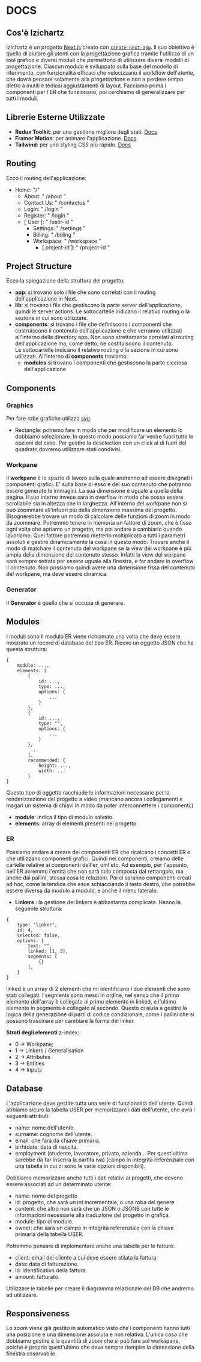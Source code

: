 # DOCS 


## Cos'è Izichartz
Izichartz è un progetto [Next.js](https://nextjs.org/) creato con [`create-next-app`](https://github.com/vercel/next.js/tree/canary/packages/create-next-app).
Il suo obiettivo è quello di aiutare gli utenti con la progettazione grafica tramite l'utilizzo di un tool grafico e diversi moduli che permettono di utilizzare diversi modelli di progettazione. Ciascun modulo è sviluppato sulla base del modello di riferimento, con funzionalità efficaci che velocizzano il workflow dell'utente, che dovrà pensare solamente alla progettazione e non a perdere tempo dietro a inutili e tediosi aggiustamenti di layout.
Facciamo prima i componenti per l'ER che funzionano, poi cerchiamo di generalizzare per tutti i moduli.


## Librerie Esterne Utilizzate
<!-- - **Typescript**: per la gestione di tipi statici. [Docs](https://www.typescriptlang.org/docs/) PER ORA LO LASCIAMO STARE-->
- **Redux Toolkit**: per una gestione migliore degli stati. [Docs](https://redux-toolkit.js.org/usage/nextjs)
- **Framer Motion**: per animare l'applicazione. [Docs](https://www.framer.com/motion/?utm_source=google&utm_medium=adwords&utm_campaign=PerformanceMax-Framer_&gad_source=1&gclid=CjwKCAjw48-vBhBbEiwAzqrZVPK9OUm1ZKgYlNwriO01FcAHAsEpZ2kxMAWIwdV13ztZ8HaSvrPvXBoCBYEQAvD_BwE)
- **Tailwind**: per uno styling CSS più rapido. [Docs](https://tailwindcss.com/docs/installation)


## Routing
Ecco il routing dell'applicazione:
- Home: "/"
    - About: " /about "
    - Contact Us: " /contactus "
    - Login: " /login "
    - Register: " /login "
    - [ User ]: " /user-id "
        - Settings: " /settings "
        - Billing: " /billing "
        - Workspace: " /workspace "
            - [ project-id ]: " /project-id "


## Project Structure
Ecco la spiegazione della struttura del progetto:
- **app**: si trovano solo i file che sono correlati con il routing dell'applicazione in Next.
- **lib**: si trovano i file che gestiscono la parte server dell'applicazione, quindi le server actions. Le sottocartelle indicano il relativo routing o la sezione in cui sono utilizzate.
- **components**: si trovano i file che definiscono i componenti che costruiscono il contenuto dell'applicazione e che verranno utilizzati all'interno della directory app. Non sono strettamente correlati al routing dell'applicazione ma, come detto, ne costituiscono il contenuto.   
Le sottocartelle indicano il relativo routing o la sezione in cui sono utilizzati. All'interno di **components** troviamo:
    - **modules** si trovano i componenti che gestiscono la parte cicciosa dell'applicazione

## Components
### Graphics
Per fare robe grafiche utilizza [svg](https://www.w3schools.com/graphics/svg_intro.asp). 
- Rectangle: potremo fare in modo che per modificare un elemento lo dobbiamo selezionare. In questo modo possiamo far venire fuori tutte le opzioni del caso. Per gestire la deselection con un click al di fuori del quadrato dovremo utilizzare stati condivisi. 

### Workpane
Il **workpane** è lo spazio di lavoro sulla quale andranno ad essere disegnati i componenti grafici. E' sulla base di esso e del suo contenuto che potranno essere generate le immagini. La sua dimensione è uguale a quella della pagina. Il suo interno invece sarà in overflow in modo che possa essere scrollabile sia in altezza che in larghezza.
All'interno del workpane non si può zoommare all'infuori più della dimensione massima del progetto. 
Bisognerebbe trovare un modo di calcolare delle funzioni di zoom in modo da zoommare. Potremmo tenere in memoria un fattore di zoom, che è fisso ogni volta che apriamo un progetto, ma poi andare a cambiarlo quando lavoriamo. Quel fattore potremmo metterlo moltiplicato a tutti i parametri assoluti e gestire dinamicamente la cosa in questo modo. 
Trovare anche il modo di matchare il contenuto del workpane se la view del workpane è più ampia della dimensione del contenuto stesso. Infatti la view del worpane sarà sempre settata per essere uguale alla finestra, e far andare in overflow il contenuto. Non possiamo quindi avere una dimensione fissa del contenuto del workpane, ma deve essere dinamica.

### Generator
Il **Generator** è quello che si occupa di generare.


## Modules
I moduli sono 
Il modulo ER viene richiamato una volta che deve essere mostrato un record di database del tipo ER. Riceve un oggetto JSON che ha questa struttura:
```
{
    module: ...,
    elements: [
        {
            id: ...,
            type: ...,
            options: {
                ...
            }
        },
        {
            id: ...,
            type: "",
            options: {
                ...
            }
        },
        ...
        ],
        recommended: {
            height: ...,
            width: ...
        }
}
```

Questo tipo di oggetto racchiude le informazioni necessarie per la renderizzazione del progetto a video (mancano ancora i collegamenti e magari un sistema di chiavi in modo da poter interconnettere i componenti.)
- **module**: indica il tipo di modulo salvato. 
- **elements**: array di elementi presenti nel progetto.

### ER
Possiamo andare a creare dei componenti ER che ricalcano i concetti ER e che utilizzano componenti grafici. Quindi nei componenti, creiamo delle cartelle relative ai componenti dell'er, uml etc. Ad esempio, per l'appunto, nell'ER avremmo l'entità che non sarà solo composta dal rettangolo, ma anche dai pallini, stessa cosa le relazioni. Poi ci saranno componenti creati ad hoc, come la tendida che esce schiacciando il tasto destro, che potrebbe essere diversa da modulo a modulo, e anche il menu laterale.
- **Linkers** : la gestione dei linkers è abbastanza complicata. Hanno la seguente struttura:
```
{
    type: "linker",
    id: 4,
    selected: false,
    options: {
        text: "",
        linked: [1, 3], 
        segments: [ 
            {}
        ],
    }
}
```
linked è un array di 2 elementi che mi identificano i due elementi che sono stati collegati.
I segments sono messi in ordine, nel senso che il primo elemento dell'array è collegato al primo elemento in linked, e l'ultimo elemento in segments è collegato al secondo. Questo ci aiuta a gestire la logica della generazione di parti di codice condizionale, come i pallini che si possono trascinare per cambiare la forma del linker.

**Strati degli elementi**
z-index: 
- 0 -> Workpane;
- 1 -> Linkers / Generalisation
- 2 -> Attributes
- 3 -> Entities
- 4 -> Inputs

## Database
L'applicazione deve gestire tutta una serie di funzionalità dell'utente. 
Quindi abbiamo sicuro la tabella USER per memorizzare i dati dell'utente, che avrà i seguenti attributi:
- name: nome dell'utente.
- surname: cognome dell'utente.
- email: che farà da chiave primaria.
- birhtdate: data di nascita.
- employment (studente, lavoratore, privato, azienda... Per quest'ultima sarebbe da far inserira la partita iva) 
(campo in integrità referenziale con una tabella in cui ci sono le varie opzioni disponibili).

Dobbiamo memorizzare anche tutti i dati relativi ai progetti, che devono essere associati ad un determinato utente:
- name: nome del progetto
- id: progetto, che sarà un int incrementale, o una roba del genere
- content: che altro non sarà che un JSON o JSONB con tutte le informazioni necessarie alla traduzione del progetto in grafica.
- module: tipo di modulo.
- owner: che sarà un campo in integrità referenziale con la chiave primaria della tabella USER.

Potremmo pensare di implementare anche una tabella per le fatture:
- client: email del cliente a cui deve essere stilata la fattura
- date: data di fatturazione.
- id: identificativo della fattura.
- amount: fatturato.

Utilizzare le tabelle per creare il diagramma relazionale del DB che andremo ad utilizzare.

## Responsiveness
Lo zoom viene già gestito in automatico visto che i componenti hanno tutti una posizione e una dimensione assoluta e non relativa.
L'unica cosa che dobbiamo gestire è la quantità di zoom che si può fare sul workapane, poiché è proprio quest'ultimo che deve sempre riempire
la dimensione della finestra osservabile.


<!-- INGLESE
## Docs
Izichartz is a [Next.js](https://nextjs.org/) project bootstrapped with [`create-next-app`](https://github.com/vercel/next.js/tree/canary/packages/create-next-app).
Its goal is to help users with software design through a grafic tool and various design model modules. Each module is specifically developed 
for the relative design model, with effective functionalities that will help the user fastening his workflow and focusing on the design and the development, instead of wasting time with useless layout adjustments. 

### Installed Dependencies
- **Typescript**: for static types management. [Docs](https://www.typescriptlang.org/docs/)
- **Redux**: for better state management. [Docs](https://redux.js.org/usage/)
- **Framer Motion**: for animating the app. [Docs](https://www.framer.com/motion/?utm_source=google&utm_medium=adwords&utm_campaign=PerformanceMax-Framer_&gad_source=1&gclid=CjwKCAjw48-vBhBbEiwAzqrZVPK9OUm1ZKgYlNwriO01FcAHAsEpZ2kxMAWIwdV13ztZ8HaSvrPvXBoCBYEQAvD_BwE)
- **Tailwind**: for faster CSS styling. [Docs](https://tailwindcss.com/docs/installation)

### Routing
Here's the routing of the app:
- Home: "/"
    - About: "/about"
    - Contact Us: "/contactus"
    - Login: "/login"
    - Register: "/login"

### Project Structure
Here's the project structure explanation:
- **app**: only routing-related files (and relative styling files) are allowed in this directory.
- **lib**: in this folder there are files related to the backend logic.
- **components**: in this folder there are files that define the components that will be declares in the app components. 
They are not related to the routing logic, but they are the bricks that build the app.
They are divided to   

### Components
-->

[def]: https://www.w3schools.com/graphics/svg_intro.asp
